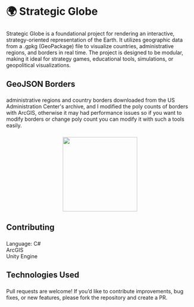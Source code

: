 <h1 align="left">🌍 Strategic Globe</h1>

###

<p align="left">Strategic Globe is a foundational project for rendering an interactive, strategy-oriented representation of the Earth. It utilizes geographic data from a .gpkg (GeoPackage) file to visualize countries, administrative regions, and borders in real time. The project is designed to be modular, making it ideal for strategy games, educational tools, simulations, or geopolitical visualizations.</p>

###

<h2 align="left">GeoJSON Borders</h2>

###

<p align="left">administrative regions and country borders downloaded from the US Administration Center's archive, and I modified the poly counts of borders with ArcGIS, otherwise it may had performance issues so if you want to modify borders or change poly count  you can modify it with such a tools easily.</p>

###

<div align="center">
  <img height="200" src="https://imgur.com/gallery/strategic-globe-project-preview-DGU697V#ObgVPHq"  />
</div>

###

<h2 align="left">Contributing</h2>

###

<p align="left">Language: C#<br>ArcGIS<br>Unity Engine</p>

###

<h2 align="left">Technologies Used</h2>

###

<p align="left">Pull requests are welcome! If you’d like to contribute improvements, bug fixes, or new features, please fork the repository and create a PR.</p>

###
